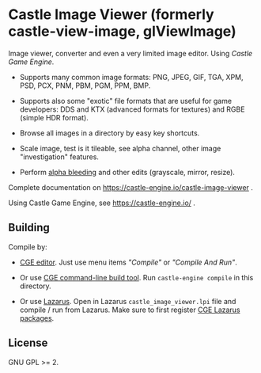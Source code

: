 # Castle Image Viewer (formerly castle-view-image, glViewImage)

Image viewer, converter and even a very limited image editor. Using _Castle Game Engine_.

- Supports many common image formats: PNG, JPEG, GIF, TGA, XPM, PSD, PCX, PNM, PBM, PGM, PPM, BMP.

- Supports also some "exotic" file formats that are useful for game developers: DDS and KTX (advanced formats for textures) and RGBE (simple HDR format).

- Browse all images in a directory by easy key shortcuts.

- Scale image, test is it tileable, see alpha channel, other image "investigation" features.

- Perform [alpha bleeding](https://castle-engine.io/manual_alpha_bleeding.php) and other edits (grayscale, mirror, resize).

Complete documentation on https://castle-engine.io/castle-image-viewer .

Using Castle Game Engine, see https://castle-engine.io/ .

## Building

Compile by:

- [CGE editor](https://castle-engine.io/editor). Just use menu items _"Compile"_ or _"Compile And Run"_.

- Or use [CGE command-line build tool](https://castle-engine.io/build_tool). Run `castle-engine compile` in this directory.

- Or use [Lazarus](https://www.lazarus-ide.org/). Open in Lazarus `castle_image_viewer.lpi` file and compile / run from Lazarus. Make sure to first register [CGE Lazarus packages](https://castle-engine.io/lazarus).

## License

GNU GPL >= 2.
